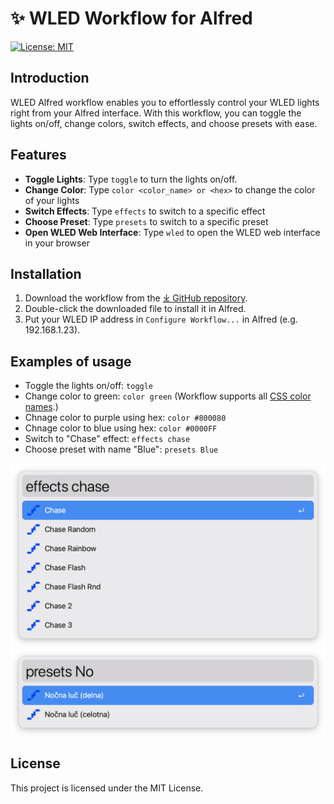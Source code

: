 # ✨ WLED Workflow for Alfred

[![License: MIT](https://img.shields.io/badge/License-MIT-yellow.svg)](https://opensource.org/licenses/MIT)

## Introduction

WLED Alfred workflow enables you to effortlessly control your WLED lights right from your Alfred interface. With this workflow, you can toggle the lights on/off, change colors, switch effects, and choose presets with ease.

## Features

- **Toggle Lights**: Type `toggle` to turn the lights on/off.
- **Change Color**: Type `color <color_name> or <hex>` to change the color of your lights
- **Switch Effects**: Type `effects` to switch to a specific effect
- **Choose Preset**: Type `presets` to switch to a specific preset
- **Open WLED Web Interface**: Type `wled` to open the WLED web interface in your browser

## Installation

1. Download the workflow from the [⤓ GitHub repository]().
2. Double-click the downloaded file to install it in Alfred.
3. Put your WLED IP address in `Configure Workflow...` in Alfred (e.g. 192.168.1.23).

## Examples of usage

- Toggle the lights on/off: `toggle`
- Change color to green: `color green` (Workflow supports all [CSS color names](https://www.w3schools.com/tags/ref_colornames.asp).)
- Chnage color to purple using hex: `color #800080`
- Chnage color to blue using hex: `color #0000FF`
- Switch to "Chase" effect: `effects chase`
- Choose preset with name "Blue": `presets Blue`

![Effects](https://github.com/svenko99/alfred-WLED/blob/main/images/effects.png)
![Presets](https://github.com/svenko99/alfred-WLED/blob/main/images/presets.png)

## License

This project is licensed under the MIT License.
